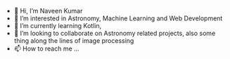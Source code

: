 - 👋 Hi, I’m Naveen Kumar
- 👀 I’m interested in Astronomy, Machine Learning and Web Development
- 🌱 I’m currently learning Kotlin,
- 💞️ I’m looking to collaborate on Astronomy related projects, also some thing along the lines of image processing
- 📫 How to reach me ...

<!---
naviniitk/naviniitk is a ✨ special ✨ repository because its `README.md` (this file) appears on your GitHub profile.
You can click the Preview link to take a look at your changes.
--->
